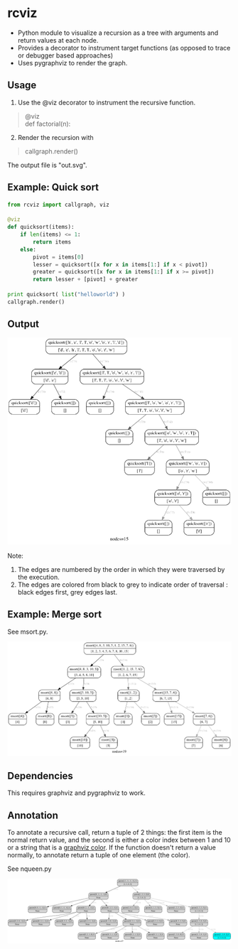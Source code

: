 
rcviz
=======

* Python module to visualize a recursion as a tree with arguments and return values at each node.
* Provides a decorator to instrument target functions (as opposed to trace or debugger based approaches)
* Uses pygraphviz to render the graph.

## Usage

1. Use the @viz decorator to instrument the recursive function.
> @viz <br>
> def factorial(n):

2. Render the recursion with
> callgraph.render()

The output file is "out.svg". 

## Example: Quick sort

```python
from rcviz import callgraph, viz

@viz
def quicksort(items):
    if len(items) <= 1:
        return items
    else:
        pivot = items[0]
        lesser = quicksort([x for x in items[1:] if x < pivot])
        greater = quicksort([x for x in items[1:] if x >= pivot])
        return lesser + [pivot] + greater

print quicksort( list("helloworld") )
callgraph.render()
```

## Output
![quicksort rcviz output](images/qs.png)


Note:
1. The edges are numbered by the order in which they were traversed by the execution.
2. The edges are colored from black to grey to indicate order of traversal : black edges first, grey edges last.


## Example: Merge sort

See msort.py.

![mergesort rcviz output](images/ms.png)

## Dependencies

This requires graphviz and pygraphviz to work.

## Annotation

To annotate a recursive call, return a tuple of 2 things: the first item is the normal return value,
and the second is either a color index between 1 and 10 or a string that is a [graphviz color](http://www.graphviz.org/doc/info/colors.html).
If the function doesn't return a value normally, to annotate return a tuple of one element (the color).

See nqueen.py

![nqueen output](images/4queens.png)

